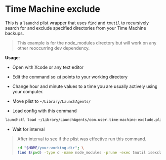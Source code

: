 # Time Machine exclude

This is a `launchd` plist wrapper that uses `find` and `tmutil` to recursively search for and exclude specified directories from your Time Machine backups.

> This example is for the node_modules directory but will work on any other reoccurring dev dependency.

**Usage**:

- Open with Xcode or any text editor

- Edit the command so `cd` points to your working directory

- Change hour and minute values to a time you are usually actively using your computer.

- Move plist to `~/Library/LaunchAgents/`

- Load config with this command

```bash
launchctl load ~/Library/LaunchAgents/com.user.time-machine-exclude.plist
```

- Wait for interval

> After interval to see if the plist was effective run this command.
>
> ```bash
> cd "$HOME/your-working-dir"; \
> find $(pwd) -type d -name node_modules -prune -exec tmutil isexcluded item {} \;
> ```
